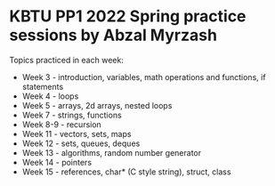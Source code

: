 # KBTU PP1 2022 Spring practice sessions by Abzal Myrzash

Topics practiced in each week:
- Week 3 - introduction, variables, math operations and functions, if statements
- Week 4 - loops
- Week 5 - arrays, 2d arrays, nested loops
- Week 7 - strings, functions
- Week 8-9 - recursion
- Week 11 - vectors, sets, maps
- Week 12 - sets, queues, deques
- Week 13 - algorithms, random number generator
- Week 14 - pointers
- Week 15 - references, char* (C style string), struct, class